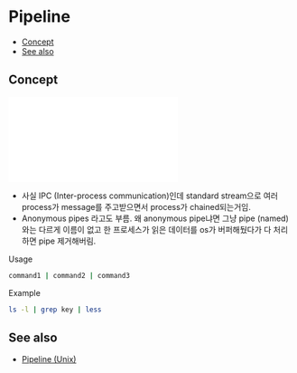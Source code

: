 # Pipeline

- [Concept](#concept)
- [See also](#see-also)

## Concept

![pipeline](./pipeline.md)

- 사실 IPC (Inter-process communication)인데 standard stream으로 여러 process가 message를 주고받으면서 process가 chained되는거임.
- Anonymous pipes 라고도 부름. 왜 anonymous pipe냐면 그냥 pipe (named)와는 다르게 이름이 없고 한 프로세스가 읽은 데이터를 os가 버퍼해뒀다가 다 처리하면 pipe 제거해버림.

Usage

```sh
command1 | command2 | command3
```

Example

```sh
ls -l | grep key | less
```

## See also

- [Pipeline (Unix)](https://en.wikipedia.org/wiki/Pipeline_(Unix))